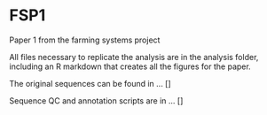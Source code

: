 # FSP1
Paper 1 from the farming systems project

All files necessary to replicate the analysis are in the analysis folder, including an R markdown that creates all the figures for the paper.

The original sequences can be found in ... []

Sequence QC and annotation scripts are in ... []

